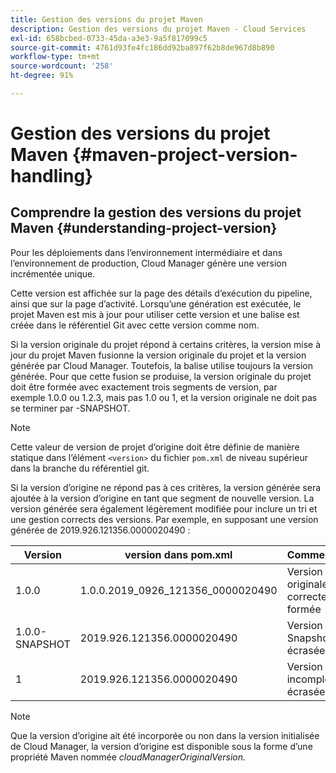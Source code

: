 ```yaml
---
title: Gestion des versions du projet Maven
description: Gestion des versions du projet Maven - Cloud Services
exl-id: 658bcbed-0733-45da-a3e3-9a5f817099c5
source-git-commit: 4761d93fe4fc186dd92ba897f62b8de967d8b890
workflow-type: tm+mt
source-wordcount: '258'
ht-degree: 91%

---
```


# Gestion des versions du projet Maven {#maven-project-version-handling}


## Comprendre la gestion des versions du projet Maven {#understanding-project-version}

Pour les déploiements dans l’environnement intermédiaire et dans l’environnement de production, Cloud Manager génère une version incrémentée unique.

Cette version est affichée sur la page des détails d’exécution du pipeline, ainsi que sur la page d’activité. Lorsqu’une génération est exécutée, le projet Maven est mis à jour pour utiliser cette version et une balise est créée dans le référentiel Git avec cette version comme nom.

Si la version originale du projet répond à certains critères, la version mise à jour du projet Maven fusionne la version originale du projet et la version générée par Cloud Manager. Toutefois, la balise utilise toujours la version générée. Pour que cette fusion se produise, la version originale du projet doit être formée avec exactement trois segments de version, par exemple 1.0.0 ou 1.2.3, mais pas 1.0 ou 1, et la version originale ne doit pas se terminer par -SNAPSHOT.

>[!NOTE]
>Cette valeur de version de projet d’origine doit être définie de manière statique dans l’élément `<version>` du fichier `pom.xml` de niveau supérieur dans la branche du référentiel git.

Si la version d’origine ne répond pas à ces critères, la version générée sera ajoutée à la version d’origine en tant que segment de nouvelle version. La version générée sera également légèrement modifiée pour inclure un tri et une gestion corrects des versions. Par exemple, en supposant une version générée de 2019.926.121356.0000020490 :

| **Version** | **version dans pom.xml** | **Commentaire** |
|---|---|---|
| 1.0.0 | 1.0.0.2019_0926_121356_0000020490 | Version originale correctement formée |
| 1.0.0-SNAPSHOT | 2019.926.121356.0000020490 | Version Snapshot, écrasée |
| 1 | 2019.926.121356.0000020490 | Version incomplète, écrasée |

>[!NOTE]
>
>Que la version d’origine ait été incorporée ou non dans la version initialisée de Cloud Manager, la version d’origine est disponible sous la forme d’une propriété Maven nommée *cloudManagerOriginalVersion.*
